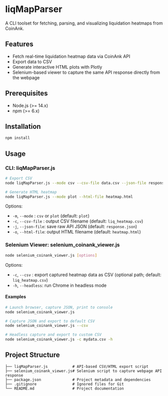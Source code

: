 # liqMapParser

A CLI toolset for fetching, parsing, and visualizing liquidation heatmaps from CoinAnk.

## Features

- Fetch real-time liquidation heatmap data via CoinAnk API
- Export data to CSV
- Generate interactive HTML plots with Plotly
- Selenium-based viewer to capture the same API response directly from the webpage

## Prerequisites

- Node.js (>= 14.x)
- npm (>= 6.x)

## Installation

```bash
npm install
```

## Usage

### CLI: liqMapParser.js

```bash
# Export CSV
node liqMapParser.js --mode csv --csv-file data.csv --json-file response.json

# Generate HTML heatmap
node liqMapParser.js --mode plot --html-file heatmap.html
```

Options:
- `-m`, `--mode`     : `csv` or `plot` (default: `plot`)
- `-c`, `--csv-file` : output CSV filename (default: `liq_heatmap.csv`)
- `-j`, `--json-file`: save raw API JSON (default: `response.json`)
- `-o`, `--html-file`: output HTML filename (default: `heatmap.html`)

### Selenium Viewer: selenium_coinank_viewer.js

```bash
node selenium_coinank_viewer.js [options]
```

Options:
- `-c`, `--csv`     : export captured heatmap data as CSV (optional path; default: `liq_heatmap.csv`)
- `-h`, `--headless`: run Chrome in headless mode

#### Examples

```bash
# Launch browser, capture JSON, print to console
node selenium_coinank_viewer.js

# Capture JSON and export to default CSV
node selenium_coinank_viewer.js --csv

# Headless capture and export to custom CSV
node selenium_coinank_viewer.js -c mydata.csv -h
```

## Project Structure

```
├── liqMapParser.js           # API-based CSV/HTML export script
├── selenium_coinank_viewer.js# Selenium script to capture webpage API response
├── package.json              # Project metadata and dependencies
├── .gitignore                # Ignored files for Git
└── README.md                 # Project documentation
```
